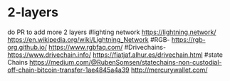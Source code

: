 # 2-layers
do PR to add more 2 layers
#lighting network
https://lightning.network/
https://en.wikipedia.org/wiki/Lightning_Network
#RGB-
https://rgb-org.github.io/
https://www.rgbfaq.com/
#Drivechains-
https://www.drivechain.info/
https://fiatjaf.alhur.es/drivechain.html
#state Chains
https://medium.com/@RubenSomsen/statechains-non-custodial-off-chain-bitcoin-transfer-1ae4845a4a39
http://mercurywallet.com/
